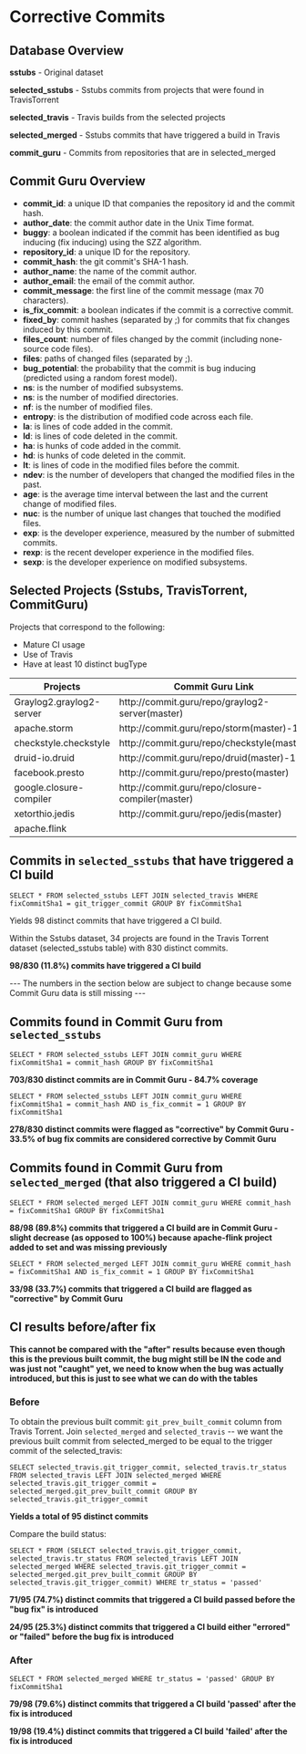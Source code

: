 # Corrective Commits

## Database Overview

**sstubs** - Original dataset

**selected_sstubs** - Sstubs commits from projects that were found in TravisTorrent 

**selected_travis** - Travis builds from the selected projects

**selected_merged** - Sstubs commits that have triggered a build in Travis

**commit_guru** - Commits from repositories that are in selected_merged 

## Commit Guru Overview

- **commit_id**: a unique ID that companies the repository id and the commit hash.
- **author_date**: the commit author date in the Unix Time format.
- **buggy**: a boolean indicated if the commit has been identified as bug inducing (fix inducing) using the SZZ algorithm.
- **repository_id**: a unique ID for the repository.
- **commit_hash**: the git commit's SHA-1 hash.
- **author_name**: the name of the commit author.
- **author_email**: the email of the commit author.
- **commit_message**: the first line of the commit message (max 70 characters).
- **is_fix_commit**: a boolean indicates if the commit is a corrective commit.
- **fixed_by**: commit hashes (separated by ;) for commits that fix changes induced by this commit.
- **files_count**: number of files changed by the commit (including none-source code files).
- **files**: paths of changed files (separated by ;).
- **bug_potential**: the probability that the commit is bug inducing (predicted using a random forest model).
- **ns**: is the number of modified subsystems.
- **ns**: is the number of modified directories.
- **nf**: is the number of modified files.
- **entropy**: is the distribution of modified code across each file.
- **la**: is lines of code added in the commit.
- **ld**: is lines of code deleted in the commit.
- **ha**: is hunks of code added in the commit.
- **hd**: is hunks of code deleted in the commit.
- **lt**: is lines of code in the modified files before the commit.
- **ndev**: is the number of developers that changed the modified files in the past.
- **age**: is the average time interval between the last and the current change of modified files.
- **nuc**: is the number of unique last changes that touched the modified files.
- **exp**: is the developer experience, measured by the number of submitted commits.
- **rexp**: is the recent developer experience in the modified files.
- **sexp**: is the developer experience on modified subsystems.

## Selected Projects (Sstubs, TravisTorrent, CommitGuru) 

Projects that correspond to the following: 
- Mature CI usage
- Use of Travis
- Have at least 10 distinct bugType 

<table>
<thead>
  <tr>
    <th>Projects</th>
    <th>Commit Guru Link</th>
  </tr>
</thead>
<tbody>
  <tr>
    <td>Graylog2.graylog2-server</td>
    <td>http://commit.guru/repo/graylog2-server(master)</td>
  </tr>
  <tr>
    <td>apache.storm</td>
    <td>http://commit.guru/repo/storm(master)-1</td>
  </tr>
  <tr>
    <td>checkstyle.checkstyle</td>
    <td>http://commit.guru/repo/checkstyle(master)</td>
  </tr>
  <tr>
    <td>druid-io.druid</td>
    <td>http://commit.guru/repo/druid(master)-1</td>
  </tr>
  <tr>
    <td>facebook.presto</td>
    <td>http://commit.guru/repo/presto(master)</td>
  </tr>
  <tr>
    <td>google.closure-compiler</td>
    <td>http://commit.guru/repo/closure-compiler(master)</td>
  </tr>
  <tr>
    <td>xetorthio.jedis</td>
    <td>http://commit.guru/repo/jedis(master)</td>
  </tr>
  <tr>
    <td>apache.flink</td>
    <td></td>
  </tr>
</tbody>
</table>

## Commits in `selected_sstubs` that have triggered a CI build

`SELECT * FROM selected_sstubs LEFT JOIN selected_travis WHERE fixCommitSha1 = git_trigger_commit GROUP BY fixCommitSha1`

Yields 98 distinct commits that have triggered a CI build. 

Within the Sstubs dataset, 34 projects are found in the Travis Torrent dataset (selected_sstubs table) with 830 distinct commits. 

**98/830 (11.8%) commits have triggered a CI build** 

--- The numbers in the section below are subject to change because some Commit Guru data is still missing --- 

## Commits found in Commit Guru from `selected_sstubs`

`SELECT * FROM selected_sstubs LEFT JOIN commit_guru WHERE fixCommitSha1 = commit_hash GROUP BY fixCommitSha1`

**703/830 distinct commits are in Commit Guru - 84.7% coverage** 

`SELECT * FROM selected_sstubs LEFT JOIN commit_guru WHERE fixCommitSha1 = commit_hash AND is_fix_commit = 1 GROUP BY fixCommitSha1`

**278/830 distinct commits were flagged as "corrective" by Commit Guru - 33.5% of bug fix commits are considered corrective by Commit Guru**

## Commits found in Commit Guru from `selected_merged` (that also triggered a CI build)

`SELECT * FROM selected_merged LEFT JOIN commit_guru WHERE commit_hash = fixCommitSha1 GROUP BY fixCommitSha1`

**88/98 (89.8%) commits that triggered a CI build are in Commit Guru - slight decrease (as opposed to 100%) because apache-flink project added to set and was missing previously** 

`SELECT * FROM selected_merged LEFT JOIN commit_guru WHERE commit_hash = fixCommitSha1 AND is_fix_commit = 1 GROUP BY fixCommitSha1`

**33/98 (33.7%) commits that triggered a CI build are flagged as "corrective" by Commit Guru** 

## CI results before/after fix

**This cannot be compared with the "after" results because even though this is the previous built commit, the bug might still be IN the code and was just not "caught" yet, we need to know when the bug was actually introduced, but this is just to see what we can do with the tables** 

### Before

To obtain the previous built commit: `git_prev_built_commit` column from Travis Torrent.
Join `selected_merged` and `selected_travis` -- we want the previous built commit from selected_merged to be equal to the trigger commit of the selected_travis: 

`SELECT selected_travis.git_trigger_commit, selected_travis.tr_status FROM selected_travis LEFT JOIN selected_merged WHERE selected_travis.git_trigger_commit = selected_merged.git_prev_built_commit GROUP BY selected_travis.git_trigger_commit`

**Yields a total of 95 distinct commits** 

Compare the build status: 

`SELECT * FROM (SELECT selected_travis.git_trigger_commit, selected_travis.tr_status FROM selected_travis LEFT JOIN selected_merged WHERE selected_travis.git_trigger_commit = selected_merged.git_prev_built_commit GROUP BY selected_travis.git_trigger_commit) WHERE tr_status = 'passed'`

**71/95 (74.7%) distinct commits that triggered a CI build passed before the "bug fix" is introduced**

**24/95 (25.3%) distinct commits that triggered a CI build either "errored" or "failed" before the bug fix is introduced** 

### After 

`SELECT * FROM selected_merged WHERE tr_status = 'passed' GROUP BY fixCommitSha1`

**79/98 (79.6%) distinct commits that triggered a CI build 'passed' after the fix is introduced**

**19/98 (19.4%) distinct commits that triggered a CI build 'failed' after the fix is introduced** 
